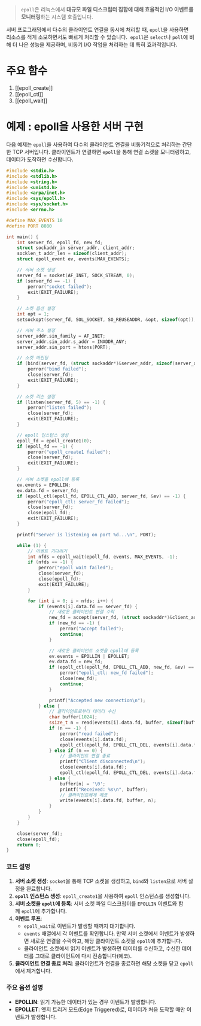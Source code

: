 > `epoll`은 리눅스에서 **대규모 파일 디스크립터 집합에 대해 효율적인 I/O 이벤트를 모니터링**하는 시스템 호출입니다. 


 서버 프로그래밍에서 다수의 클라이언트 연결을 동시에 처리할 때, `epoll`을 사용하면 리소스를 적게 소모하면서도 빠르게 처리할 수 있습니다. 
 `epoll`은 `select`나 `poll`에 비해 더 나은 성능을 제공하며, 비동기 I/O 작업을 처리하는 데 특히 효과적입니다.

# 주요 함수
1. [[epoll_create]]
2. [[epoll_ctl]]
3. [[epoll_wait]]

# 예제 : epoll을 사용한 서버 구현
다음 예제는 `epoll`을 사용하여 다수의 클라이언트 연결을 비동기적으로 처리하는 간단한 TCP 서버입니다. 클라이언트가 연결하면 `epoll`을 통해 연결 소켓을 모니터링하고, 데이터가 도착하면 수신합니다.

```c
#include <stdio.h>
#include <stdlib.h>
#include <string.h>
#include <unistd.h>
#include <arpa/inet.h>
#include <sys/epoll.h>
#include <sys/socket.h>
#include <errno.h>

#define MAX_EVENTS 10
#define PORT 8080

int main() {
    int server_fd, epoll_fd, new_fd;
    struct sockaddr_in server_addr, client_addr;
    socklen_t addr_len = sizeof(client_addr);
    struct epoll_event ev, events[MAX_EVENTS];

    // 서버 소켓 생성
    server_fd = socket(AF_INET, SOCK_STREAM, 0);
    if (server_fd == -1) {
        perror("socket failed");
        exit(EXIT_FAILURE);
    }

    // 소켓 옵션 설정
    int opt = 1;
    setsockopt(server_fd, SOL_SOCKET, SO_REUSEADDR, &opt, sizeof(opt));

    // 서버 주소 설정
    server_addr.sin_family = AF_INET;
    server_addr.sin_addr.s_addr = INADDR_ANY;
    server_addr.sin_port = htons(PORT);

    // 소켓 바인딩
    if (bind(server_fd, (struct sockaddr*)&server_addr, sizeof(server_addr)) == -1) {
        perror("bind failed");
        close(server_fd);
        exit(EXIT_FAILURE);
    }

    // 소켓 리슨 설정
    if (listen(server_fd, 5) == -1) {
        perror("listen failed");
        close(server_fd);
        exit(EXIT_FAILURE);
    }

    // epoll 인스턴스 생성
    epoll_fd = epoll_create1(0);
    if (epoll_fd == -1) {
        perror("epoll_create1 failed");
        close(server_fd);
        exit(EXIT_FAILURE);
    }

    // 서버 소켓을 epoll에 등록
    ev.events = EPOLLIN;
    ev.data.fd = server_fd;
    if (epoll_ctl(epoll_fd, EPOLL_CTL_ADD, server_fd, &ev) == -1) {
        perror("epoll_ctl: server_fd failed");
        close(server_fd);
        close(epoll_fd);
        exit(EXIT_FAILURE);
    }

    printf("Server is listening on port %d...\n", PORT);

    while (1) {
        // 이벤트 기다리기
        int nfds = epoll_wait(epoll_fd, events, MAX_EVENTS, -1);
        if (nfds == -1) {
            perror("epoll_wait failed");
            close(server_fd);
            close(epoll_fd);
            exit(EXIT_FAILURE);
        }

        for (int i = 0; i < nfds; i++) {
            if (events[i].data.fd == server_fd) {
                // 새로운 클라이언트 연결 수락
                new_fd = accept(server_fd, (struct sockaddr*)&client_addr, &addr_len);
                if (new_fd == -1) {
                    perror("accept failed");
                    continue;
                }

                // 새로운 클라이언트 소켓을 epoll에 등록
                ev.events = EPOLLIN | EPOLLET;
                ev.data.fd = new_fd;
                if (epoll_ctl(epoll_fd, EPOLL_CTL_ADD, new_fd, &ev) == -1) {
                    perror("epoll_ctl: new_fd failed");
                    close(new_fd);
                    continue;
                }

                printf("Accepted new connection\n");
            } else {
                // 클라이언트로부터 데이터 수신
                char buffer[1024];
                ssize_t n = read(events[i].data.fd, buffer, sizeof(buffer) - 1);
                if (n == -1) {
                    perror("read failed");
                    close(events[i].data.fd);
                    epoll_ctl(epoll_fd, EPOLL_CTL_DEL, events[i].data.fd, NULL);
                } else if (n == 0) {
                    // 클라이언트 연결 종료
                    printf("Client disconnected\n");
                    close(events[i].data.fd);
                    epoll_ctl(epoll_fd, EPOLL_CTL_DEL, events[i].data.fd, NULL);
                } else {
                    buffer[n] = '\0';
                    printf("Received: %s\n", buffer);
                    // 클라이언트에게 에코
                    write(events[i].data.fd, buffer, n);
                }
            }
        }
    }

    close(server_fd);
    close(epoll_fd);
    return 0;
}
```

### 코드 설명

1. **서버 소켓 생성**: `socket`을 통해 TCP 소켓을 생성하고, `bind`와 `listen`으로 서버 설정을 완료합니다.
2. **`epoll` 인스턴스 생성**: `epoll_create1`을 사용하여 `epoll` 인스턴스를 생성합니다.
3. **서버 소켓을 `epoll`에 등록**: 서버 소켓 파일 디스크립터를 `EPOLLIN` 이벤트와 함께 `epoll`에 추가합니다.
4. **이벤트 루프**:
    - `epoll_wait`로 이벤트가 발생할 때까지 대기합니다.
    - `events` 배열에서 각 이벤트를 확인합니다. 만약 서버 소켓에서 이벤트가 발생하면 새로운 연결을 수락하고, 해당 클라이언트 소켓을 `epoll`에 추가합니다.
    - 클라이언트 소켓에서 읽기 이벤트가 발생하면 데이터를 수신하고, 수신한 데이터를 그대로 클라이언트에 다시 전송합니다(에코).
5. **클라이언트 연결 종료 처리**: 클라이언트가 연결을 종료하면 해당 소켓을 닫고 `epoll`에서 제거합니다.

### 주요 옵션 설명

- **EPOLLIN**: 읽기 가능한 데이터가 있는 경우 이벤트가 발생합니다.
- **EPOLLET**: 엣지 트리거 모드(Edge Triggered)로, 데이터가 처음 도착할 때만 이벤트가 발생합니다.